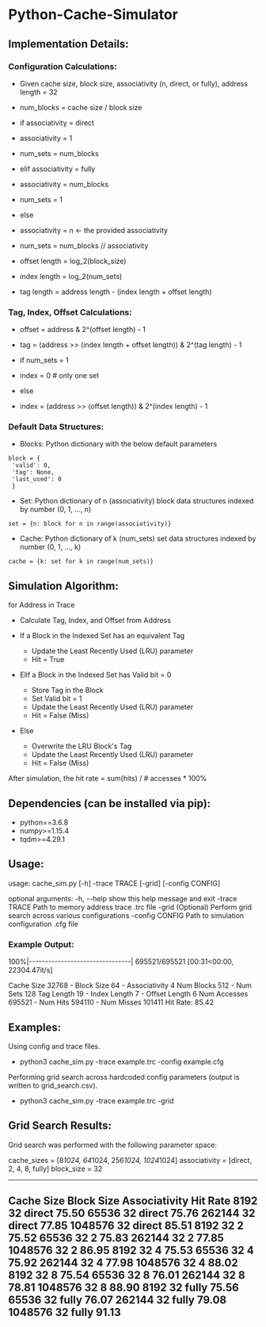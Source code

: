 # Python-Cache-Simulator

## Implementation Details:

### Configuration Calculations:
 - Given cache size, block size, associativity (n, direct, or fully), address length = 32

 - num_blocks = cache size / block size

 - if associativity = direct
  - associativity = 1
  - num_sets = num_blocks

 - elif associativity = fully
  - associativity = num_blocks
  - num_sets = 1

 - else
  - associativity = n <- the provided associativity
  - num_sets = num_blocks // associativity
  
 - offset length = log_2(block_size)
 - index length = log_2(num_sets)
 - tag length = address length - (index length + offset length)

### Tag, Index, Offset Calculations:

 - offset = address & 2^(offset length) - 1
 - tag = (address >> (index length + offset length)) & 2^(tag length) - 1

 - if num_sets = 1
  - index = 0 # only one set
 - else
  - index = (address >> (offset length)) & 2^(index length) - 1

### Default Data Structures:

 - Blocks: Python dictionary with the below default parameters
 ```
block = {
  'valid': 0,
  'tag': None,
  'last_used': 0
  }
```

 - Set: Python dictionary of n (associativity) block data structures indexed by number (0, 1, ..., n)
```
set = {n: block for n in range(associativity)}
```

 - Cache: Python dictionary of k (num_sets) set data structures indexed by number (0, 1, ..., k)
```
cache = {k: set for k in range(num_sets)}
```

## Simulation Algorithm:
  for Address in Trace
  - Calculate Tag, Index, and Offset from Address

  - If a Block in the Indexed Set has an equivalent Tag
    - Update the Least Recently Used (LRU) parameter
    - Hit = True
  
  - Elif a Block in the Indexed Set has Valid bit = 0
    - Store Tag in the Block
    - Set Valid bit = 1 
    - Update the Least Recently Used (LRU) parameter
    - Hit = False (Miss)
  
  - Else
    - Overwrite the LRU Block's Tag
    - Update the Least Recently Used (LRU) parameter
    - Hit = False (Miss)

After simulation, the hit rate = sum(hits) / # accesses * 100%

## Dependencies (can be installed via pip):

- python==3.6.8
- numpy>=1.15.4
- tqdm>=4.29.1

## Usage:
 
usage: cache_sim.py [-h] -trace TRACE [-grid] [-config CONFIG]

optional arguments:
  -h, --help      show this help message and exit
  -trace TRACE    Path to memory address trace .trc file
  -grid           (Optional) Perform grid search across various configurations
  -config CONFIG  Path to simulation configuration .cfg file

### Example Output:

100%|--------------------------------| 695521/695521 [00:31<00:00, 22304.47it/s]

Cache Size 32768 - Block Size 64 - Associativity 4
Num Blocks 512 - Num Sets 128
Tag Length 19 - Index Length 7 - Offset Length 6
Num Accesses 695521 - Num Hits 594110 - Num Misses 101411
Hit Rate: 85.42

## Examples:

Using config and trace files.
 - python3 cache_sim.py -trace example.trc -config example.cfg

Performing grid search across hardcoded config parameters (output is written to grid_search.csv).
 - python3 cache_sim.py -trace example.trc -grid

## Grid Search Results:

Grid search was performed with the following parameter space:

cache_sizes = [8*1024, 64*1024, 256*1024, 1024*1024]
associativity =  [direct, 2, 4, 8, fully]
block_size = 32

-----------------------------------------------
Cache Size	Block Size	Associativity	Hit Rate
8192	      32	        direct	      75.50
65536	      32	        direct	      75.76
262144	    32	        direct	      77.85
1048576	    32	        direct	      85.51
8192	      32	        2	            75.52
65536	      32	        2	            75.83
262144	    32	        2	            77.85
1048576	    32	        2	            86.95
8192	      32	        4	            75.53
65536	      32	        4	            75.92
262144	    32	        4	            77.98
1048576	    32	        4	            88.02
8192	      32	        8	            75.54
65536	      32	        8	            76.01
262144	    32	        8	            78.81
1048576	    32	        8	            88.90
8192	      32	        fully	        75.56
65536	      32	        fully	        76.07
262144	    32	        fully	        79.08
1048576	    32	        fully	        91.13
-----------------------------------------------
